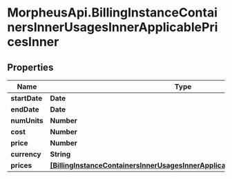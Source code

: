 # MorpheusApi.BillingInstanceContainersInnerUsagesInnerApplicablePricesInner

## Properties

Name | Type | Description | Notes
------------ | ------------- | ------------- | -------------
**startDate** | **Date** |  | [optional] 
**endDate** | **Date** |  | [optional] 
**numUnits** | **Number** |  | [optional] 
**cost** | **Number** |  | [optional] 
**price** | **Number** |  | [optional] 
**currency** | **String** |  | [optional] 
**prices** | [**[BillingInstanceContainersInnerUsagesInnerApplicablePricesInnerPricesInner]**](BillingInstanceContainersInnerUsagesInnerApplicablePricesInnerPricesInner.md) |  | [optional] 


